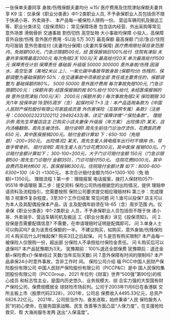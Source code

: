 一张保单夫妻同享
身故/伤残保额夫妻均分
☠15/
医疗费用及住院津贴保额夫妻共享
K9
注：仅承保《职业分类表》中1-2类职业人员,
不予承保职业人员包括但不限于快递小哥、外卖骑手、
本产品每一被保险人限购一份。
营运车辆司机及搬运工等、职业分类详见《投保须知》；
常见保障场景
包含店内经营、外出采购等常见意外场景
滑倒骨折
交通事故
割伤切伤
高空坠物
大小事故均保障
小投入，高保障
音外自放/伤残
音外医疗费用
-SIJ泊
5万
30万
最高保额
最高保额
门诊/急诊/住院
均可报销
意外伤害给付
(夫妻均分保障)
(夫妻共享保障)
*医疗费用限社保目录范围内，免赔额100元，门急诊限额500元，经
医保报销后100%给付.
住院有津贴
夫妻共享保障最高2000元
每次免赔2天
100元/天
最高给付20天
单次最高给付1500元
保障责任计划
保障责任
基础版
升级版
50000
300000
意外身故/伤残
因溺水、高空坠落（离地2米以
上）、一氧化碳中毒故导致身故
(保额均分)
伤残的，保额调整为基础保额的
50%：在交通事故中须承担全部
责任或主要责任的，保额调整为
基础保额的80%。
5000
50000
意外医疗费用
每次事故免赔100元,
门急诊限额500元：
(保额共享)
经医保报销的按
80%给付
100%给付,
未经医保报销的按
意外住院津贴
(100元/天）
2000元
(保额共享)
I
每次事故免赔2天
保险期限
30天/1年
投保年龄
18至65周岁（含）
起保时间
T+3
注：本产品适用条款为《中国人民财产保险股份有限公司家庭成员意
外伤害保险（互联网专属）条款》（注册号：C0000023231202112
29492433)等，详见“保障详情”-“保险条款”。
理赔示例
周先生早餐店店主
已购买小店夫妻保·升级版（年方案）
出险情况1
某天，店内汤桶翻倒，周先生被烫伤。
赔付说明1
周先生前往门诊治疗烫伤，花费医药费650
元，其中医保报销200元。赔付金额计算如
下：650-100（免赔额）-200=350元。
出险情况2
某天，周先生爱人骑电瓶车出行时不慎摔
伤，导致手臂骨折。
赔付说明2
周先生爱人在门诊花费300元，其中医保
报销100元。门诊赔付金额计算如下；
300-100=200元，大于门诊可赔付金额
150元（门急诊限额500-周先生门诊赔付
金额350)，门诊可赔付150元。
住院花费8000元，其中自费药及耗材600
元，医保报销6300元。住院赔付金额计算
如下：8000-600-6300+100*（4-2)
=1300元。
本次合计赔付金额为150+1300-100（免
赔额)=1350元。
理赔流程
1
第一步：理赔报案
电话报案，拨打人保财险0571-95518
申请理赔
第二步：提交资料
保险公司热线根据您的出险情况，提供
理赔申请资料及流程指引，您需要按照
保险公司要求提交相应理赔材料
第三步：完成理赔
3
视案件复杂程度，3至30个工作日结案
常见问题
问
1.谁可以投保?
店主可以为本人及其配偶投保本产品，店
主及配偶年龄须在18-65（含）周岁范围
内。仅承保《职业分类表》中1-2类职业
人员，不予承保职业人员包括但不限于快
递小哥、外卖骑手、营运车辆司机及搬运
工《职业分类表》详见《投保须知》。
问
2.投保是否需要配偶信息?
不需要，在申请理赔时证明是配偶即可。
问
3.单身人士可以购买吗?
金为该责任保额的一半。
不建议购买，如购买，意外身故/伤残保险
问
4.购买后什么时候起保?
购买3日之后起保。
问
5.是否有购买限制?
本产品每一被保险人仅限购一份，超出部
分保险人不承担给付保险金责任。
问
6.购买后可以退保吗?
本产品犹豫期为3天。
犹豫期前：100%退还全部保费
犹豫期后：退还金额=保险费x(1-保单经过
天数/当年实际天数)
问
7.意外保障有时间的限制吗?
本产品承保24小时意外事故，含非工作时
间。
保险公司介绍
福
PICC中国人民财产保险股份有限公司
中国人民财产保险股份有限公司（PICCP&C）是中
国人民保险集团股份有限公司（PICCGroup，2021
年位列《财富》世界“500强”第90位)的核心成员
和标志性主业，是国内历史悠久、业务规模大、综
合实力强的大型国有财产保险公司，保费规模居全
球财险市场前列。公司于2003年11月6日在香港联
交所主板上市（股票代码2328）。2021年，公司总
保费收入4495.33亿元，总资产6826.22亿元。
2021年，公司担当作为、奋发进取，始终秉承“人民
保险服务人民”的初心使命，在服务国家战略、民生
改善等方面凸显“人保力度”，在支援抢险救灾、帮
大海尚服冬发两
送出“人保温度”。

